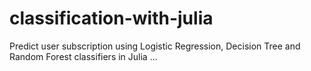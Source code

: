 # classification-with-julia
Predict user subscription using Logistic Regression, Decision Tree and Random Forest classifiers in Julia ...
